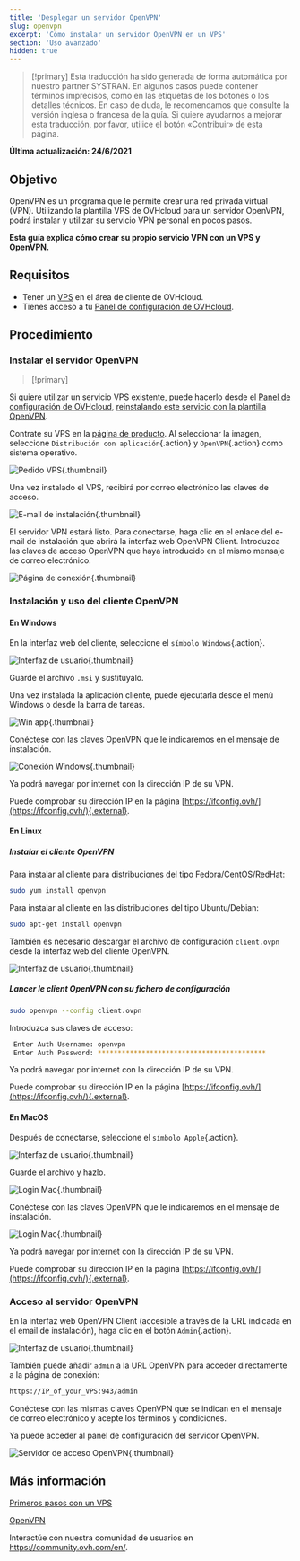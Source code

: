 ```yaml
---
title: 'Desplegar un servidor OpenVPN'
slug: openvpn
excerpt: 'Cómo instalar un servidor OpenVPN en un VPS'
section: 'Uso avanzado'
hidden: true
---
```


> [!primary]
> Esta traducción ha sido generada de forma automática por nuestro partner SYSTRAN. En algunos casos puede contener términos imprecisos, como en las etiquetas de los botones o los detalles técnicos. En caso de duda, le recomendamos que consulte la versión inglesa o francesa de la guía. Si quiere ayudarnos a mejorar esta traducción, por favor, utilice el botón «Contribuir» de esta página.
> 

**Última actualización: 24/6/2021**

## Objetivo

OpenVPN es un programa que le permite crear una red privada virtual (VPN). Utilizando la plantilla VPS de OVHcloud para un servidor OpenVPN, podrá instalar y utilizar su servicio VPN personal en pocos pasos.

**Esta guía explica cómo crear su propio servicio VPN con un VPS y OpenVPN.**

## Requisitos

- Tener un [VPS](https://www.ovhcloud.com/es/vps/) en el área de cliente de OVHcloud.
- Tienes acceso a tu [Panel de configuración de OVHcloud](https://ca.ovh.com/auth/?action=gotomanager&from=https://www.ovh.com/world/&ovhSubsidiary=ws).

## Procedimiento

### Instalar el servidor OpenVPN

> [!primary]
>
Si quiere utilizar un servicio VPS existente, puede hacerlo desde el [Panel de configuración de OVHcloud](https://ca.ovh.com/auth/?action=gotomanager&from=https://www.ovh.com/world/&ovhSubsidiary=ws), [reinstalando este servicio con la plantilla OpenVPN](../primeros-pasos-con-vps/#reinstallvps).
>

Contrate su VPS en la [página de producto](https://www.ovhcloud.com/es/vps/). Al seleccionar la imagen, seleccione `Distribución con aplicación`{.action} y `OpenVPN`{.action} como sistema operativo.

![Pedido VPS](images/order_vps.png){.thumbnail}

Una vez instalado el VPS, recibirá por correo electrónico las claves de acceso.

![E-mail de instalación](images/opencredent2.png){.thumbnail}

El servidor VPN estará listo. Para conectarse, haga clic en el enlace del e-mail de instalación que abrirá la interfaz web OpenVPN Client. Introduzca las claves de acceso OpenVPN que haya introducido en el mismo mensaje de correo electrónico.

![Página de conexión](images/login_user.png){.thumbnail}

### Instalación y uso del cliente OpenVPN

#### En Windows

En la interfaz web del cliente, seleccione el `símbolo Windows`{.action}.

![Interfaz de usuario](images/windows_client.png){.thumbnail}

Guarde el archivo `.msi` y sustitúyalo.

Una vez instalada la aplicación cliente, puede ejecutarla desde el menú Windows o desde la barra de tareas.

![Win app](images/win_launch.png){.thumbnail}

Conéctese con las claves OpenVPN que le indicaremos en el mensaje de instalación.

![Conexión Windows](images/win_login.png){.thumbnail}

Ya podrá navegar por internet con la dirección IP de su VPN.

Puede comprobar su dirección IP en la página [https://ifconfig.ovh/](https://ifconfig.ovh/){.external}.

#### En Linux

##### **Instalar el cliente OpenVPN**

Para instalar al cliente para distribuciones del tipo Fedora/CentOS/RedHat:

```sh
sudo yum install openvpn
```

Para instalar al cliente en las distribuciones del tipo Ubuntu/Debian:

```sh
sudo apt-get install openvpn
```

También es necesario descargar el archivo de configuración `client.ovpn` desde la interfaz web del cliente OpenVPN.

![Interfaz de usuario](images/ovpn.png){.thumbnail}

##### **Lancer le client OpenVPN con su fichero de configuración**

```sh
sudo openvpn --config client.ovpn
```

Introduzca sus claves de acceso:

```sh
 Enter Auth Username: openvpn
 Enter Auth Password: ******************************************
```

Ya podrá navegar por internet con la dirección IP de su VPN.

Puede comprobar su dirección IP en la página [https://ifconfig.ovh/](https://ifconfig.ovh/){.external}.

#### En MacOS

Después de conectarse, seleccione el `símbolo Apple`{.action}.

![Interfaz de usuario](images/mac_client.png){.thumbnail}

Guarde el archivo y hazlo.

![Login Mac](images/login_screen_mac.png){.thumbnail}

Conéctese con las claves OpenVPN que le indicaremos en el mensaje de instalación.

![Login Mac](images/connection_openvpn_mac.png){.thumbnail}

Ya podrá navegar por internet con la dirección IP de su VPN.

Puede comprobar su dirección IP en la página [https://ifconfig.ovh/](https://ifconfig.ovh/){.external}.

### Acceso al servidor OpenVPN

En la interfaz web OpenVPN Client (accesible a través de la URL indicada en el email de instalación), haga clic en el botón `Admin`{.action}.

![Interfaz de usuario](images/admin_button.png){.thumbnail}

También puede añadir `admin` a la URL OpenVPN para acceder directamente a la página de conexión:

```sh
https://IP_of_your_VPS:943/admin
```

Conéctese con las mismas claves OpenVPN que se indican en el mensaje de correo electrónico y acepte los términos y condiciones.

Ya puede acceder al panel de configuración del servidor OpenVPN.

![Servidor de acceso OpenVPN](images/admin_access.png){.thumbnail}

## Más información

[Primeros pasos con un VPS](../primeros-pasos-con-vps/)

[OpenVPN](https://openvpn.net/)

Interactúe con nuestra comunidad de usuarios en <https://community.ovh.com/en/>.